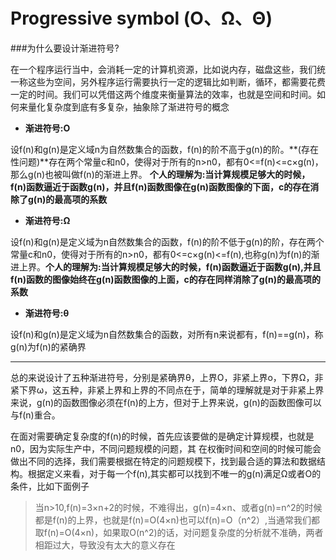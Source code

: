 # Progressive symbol (Ο、Ω、Θ)



###为什么要设计渐进符号?

   在一个程序运行当中，会消耗一定的计算机资源，比如说内存，磁盘这些，我们统一称这些为空间，另外程序运行需要执行一定的逻辑比如判断，循环，都需要花费一定的时间。我们可以凭借这两个维度来衡量算法的效率，也就是空间和时间。如何来量化复杂度到底有多复杂，抽象除了渐进符号的概念




+  **渐进符号:Ο**

设f(n)和g(n)是定义域n为自然数集合的函数，f(n)的阶不高于g(n)的阶。**(存在性问题)**存在两个常量c和n0，使得对于所有的n>n0，都有0<=f(n)<=c×g(n)，那么g(n)也被叫做f(n)的渐进上界。 **个人的理解为:当计算规模足够大的时候，f(n)函数逼近于函数g(n)，并且f(n)函数图像在g(n)函数图像的下面，c的存在消除了g(n)的最高项的系数**

+ **渐进符号:Ω**

设f(n)和g(n)是定义域为n自然数集合的函数，f(n)的阶不低于g(n)的阶，存在两个常量c和n0，使得对于所有的n>n0，都有0<=c×g(n)<=f(n),也称g(n)为f(n)的渐进上界。**个人的理解为:当计算规模足够大的时候，f(n)函数逼近于函数g(n),并且f(n)函数的图像始终在g(n)函数图像的上面，c的存在同样消除了g(n)的最高项的系数**

 + **渐进符号:θ**

设f(n)和g(n)是定义域为n自然数集合的函数，对所有n来说都有，f(n)==g(n)，称g(n)为f(n)的紧确界


---------------------------
总的来说设计了五种渐进符号，分别是紧确界θ，上界O，非紧上界o，下界Ω，非紧下界ω，这五种，非紧上界和上界的不同点在于，简单的理解就是对于非紧上界来说，g(n)的函数图像必须在f(n)的上方，但对于上界来说，g(n)的函数图像可以与f(n)重合。


在面对需要确定复杂度的f(n)的时候，首先应该要做的是确定计算规模，也就是n0，因为实际生产中，不同问题规模的问题，其	在权衡时间和空间的时候可能会做出不同的选择，我们需要根据在特定的问题规模下，找到最合适的算法和数据结构。根据定义来看，对于每一个f(n),其实都可以找到不唯一的g(n)满足Ω或者O的条件，比如下面例子

> 当n>10,f(n)=3×n+2的时候，不难得出，g(n)=4×n、或者g(n)=n^2的时候都是f(n)的上界，也就是f(n)=O(4×n)也可以f(n)=O（n^2）,当通常我们都取f(n)=O(4×n)，如果取O(n^2)的话，对问题复杂度的分析就不准确，两者相距过大，导致没有太大的意义存在